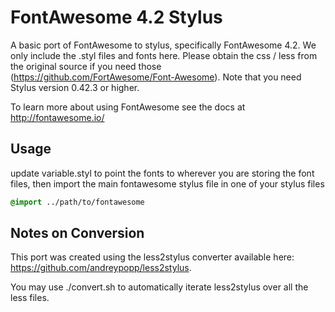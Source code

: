# FontAwesome 4.2 Stylus

A basic port of FontAwesome to stylus, specifically FontAwesome 4.2. We only include the .styl files and fonts here. Please obtain the css / less from the original source if you need those (https://github.com/FortAwesome/Font-Awesome). Note that you need Stylus version 0.42.3 or higher.

To learn more about using FontAwesome see the docs at http://fontawesome.io/

## Usage
update variable.styl to point the fonts to wherever you are storing the font files, then import the main fontawesome stylus file in one of your stylus files

```css
@import ../path/to/fontawesome
````

## Notes on Conversion
This port was created using the less2stylus converter available here: https://github.com/andreypopp/less2stylus.

You may use ./convert.sh to automatically iterate less2stylus over all the less files.
